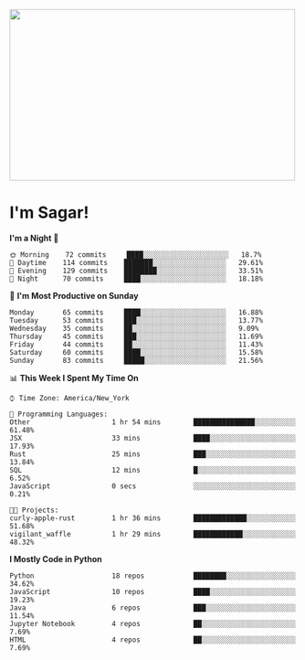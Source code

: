 
<img src="https://media.giphy.com/media/3ornk57KwDXf81rjWM/giphy.gif" width="500" height="300" frameBorder="0" class="giphy-embed" allowFullScreen></img>

#   I'm Sagar!

<!--START_SECTION:waka-->
**I'm a Night 🦉** 

```text
🌞 Morning    72 commits     ████░░░░░░░░░░░░░░░░░░░░░   18.7% 
🌆 Daytime    114 commits    ███████░░░░░░░░░░░░░░░░░░   29.61% 
🌃 Evening    129 commits    ████████░░░░░░░░░░░░░░░░░   33.51% 
🌙 Night      70 commits     ████░░░░░░░░░░░░░░░░░░░░░   18.18%

```
📅 **I'm Most Productive on Sunday** 

```text
Monday       65 commits     ████░░░░░░░░░░░░░░░░░░░░░   16.88% 
Tuesday      53 commits     ███░░░░░░░░░░░░░░░░░░░░░░   13.77% 
Wednesday    35 commits     ██░░░░░░░░░░░░░░░░░░░░░░░   9.09% 
Thursday     45 commits     ███░░░░░░░░░░░░░░░░░░░░░░   11.69% 
Friday       44 commits     ██░░░░░░░░░░░░░░░░░░░░░░░   11.43% 
Saturday     60 commits     ████░░░░░░░░░░░░░░░░░░░░░   15.58% 
Sunday       83 commits     █████░░░░░░░░░░░░░░░░░░░░   21.56%

```


📊 **This Week I Spent My Time On** 

```text
⌚︎ Time Zone: America/New_York

💬 Programming Languages: 
Other                    1 hr 54 mins        ███████████████░░░░░░░░░░   61.48% 
JSX                      33 mins             ████░░░░░░░░░░░░░░░░░░░░░   17.93% 
Rust                     25 mins             ███░░░░░░░░░░░░░░░░░░░░░░   13.84% 
SQL                      12 mins             █░░░░░░░░░░░░░░░░░░░░░░░░   6.52% 
JavaScript               0 secs              ░░░░░░░░░░░░░░░░░░░░░░░░░   0.21%

🐱‍💻 Projects: 
curly-apple-rust         1 hr 36 mins        █████████████░░░░░░░░░░░░   51.68% 
vigilant_waffle          1 hr 29 mins        ████████████░░░░░░░░░░░░░   48.32%

```

**I Mostly Code in Python** 

```text
Python                   18 repos            ████████░░░░░░░░░░░░░░░░░   34.62% 
JavaScript               10 repos            ████░░░░░░░░░░░░░░░░░░░░░   19.23% 
Java                     6 repos             ███░░░░░░░░░░░░░░░░░░░░░░   11.54% 
Jupyter Notebook         4 repos             ██░░░░░░░░░░░░░░░░░░░░░░░   7.69% 
HTML                     4 repos             ██░░░░░░░░░░░░░░░░░░░░░░░   7.69%

```



<!--END_SECTION:waka-->
